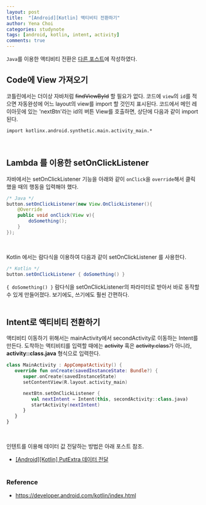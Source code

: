 ```yaml
---
layout: post
title:  "[Android][Kotlin] 액티비티 전환하기"
author: Yena Choi
categories: studynote
tags: [android, kotlin, intent, activity]
comments: true
---
```


`Java`를 이용한 액티비티 전환은 [다른 포스트](/studynote/2017/11/06/Android-Intent.html)에 작성하였다.

## Code에 View 가져오기
코틀린에서는 더이상 자바처럼 ~~findViewById~~ 할 필요가 없다. 코드에 `view`의 `id`를 적으면 자동완성에 어느 layout의 view를 import 할 것인지 표시된다. 코드에서 메인 레이아웃에 있는 'nextBtn'라는 id의 버튼 View를 호출하면, 상단에 다음과 같이 import 된다.

`import kotlinx.android.synthetic.main.activity_main.*`

<br>


## Lambda 를 이용한 setOnClickListener
자바에서는 setOnClickListener 기능을 아래와 같이 `onClick`을 `override`해서 클릭했을 때의 행동을 입력해야 했다.

```java
/* Java */
button.setOnClickListener(new View.OnClickListener(){
    @Override
    public void onClick(View v){
        doSomething();
    }
});
```
<br>

Kotlin 에서는 람다식을 이용하여 다음과 같이 setOnClickListener 를 사용한다.
```java
/* Kotlin */
button.setOnClickListener { doSomething() }
```
`{ doSomething() }` 람다식을 setOnClickListener의 파라미터로 받아서 바로 동작할 수 있게 만들어졌다. 보기에도, 쓰기에도 훨씬 간편하다.
<br><br>

## Intent로 액티비티 전환하기
액티비티 이동하기 위해서는 mainActivity에서 secondActivity로 이동하는 Intent를 만든다. 도착하는 액티비티를 입력할 때에는 ~~activity~~ 혹은 ~~activity.class~~가 아니라, **activity::class.java** 형식으로 입력한다.

```Kotlin
class MainActivity : AppCompatActivity() {
   override fun onCreate(savedInstanceState: Bundle?) {
      super.onCreate(savedInstanceState)
      setContentView(R.layout.activity_main)

      nextBtn.setOnClickListener {
         val nextIntent = Intent(this, secondActivity::class.java)
         startActivity(nextIntent)  
      }
   }
}
```

<br>

인텐트를 이용해 데이터 값 전달하는 방법은 아래 포스트 참조.
- [\[Android\]\[Kotlin\] PutExtra 데이터 전달](/studynote/2017/11/28/Android-Kotlin-putExtra.html)
<br><br>


### Reference
- https://developer.android.com/kotlin/index.html
